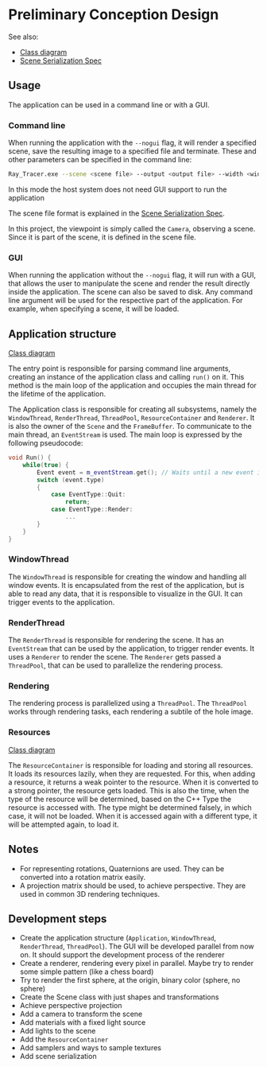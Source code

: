 # Preliminary Conception Design

See also:

- [Class diagram](class_diagram.md)
- [Scene Serialization Spec](scene_serialization_spec.md)

## Usage

The application can be used in a command line or with a GUI.

### Command line

When running the application with the `--nogui` flag, it will render a specified scene, save the resulting image to a specified file and terminate. These and other parameters can be specified in the command line:

```bash
Ray_Tracer.exe --scene <scene file> --output <output file> --width <width> --height <height> --nogui
```

In this mode the host system does not need GUI support to run the application

The scene file format is explained in the [Scene Serialization Spec](scene_serialization_spec.md).

In this project, the viewpoint is simply called the `Camera`, observing a scene. Since it is part of the scene, it is defined in the scene file.

### GUI

When running the application without the `--nogui` flag, it will run with a GUI, that allows the user to manipulate the scene and render the result directly inside the application. The scene can also be saved to disk. Any command line argument will be used for the respective part of the application. For example, when specifying a scene, it will be loaded.

## Application structure

[Class diagram](class_diagram.md#application)

The entry point is responsible for parsing command line arguments, creating an instance of the application class and calling `run()` on it. This method is the main loop of the application and occupies the main thread for the lifetime of the application.

The Application class is responsible for creating all subsystems, namely the `WindowThread`, `RenderThread`, `ThreadPool`, `ResourceContainer` and `Renderer`. It is also the owner of the `Scene` and the `FrameBuffer`. To communicate to the main thread, an `EventStream` is used. The main loop is expressed by the following pseudocode:

```cpp
void Run() {
    while(true) {
        Event event = m_eventStream.get(); // Waits until a new event is available
        switch (event.type)
        {
            case EventType::Quit:
                return;
            case EventType::Render:
                ...
        }
    }
}
```

### WindowThread

The `WindowThread` is responsible for creating the window and handling all window events. It is encapsulated from the rest of the application, but is able to read any data, that it is responsible to visualize in the GUI. It can trigger events to the application.

### RenderThread

The `RenderThread` is responsible for rendering the scene. It has an `EventStream` that can be used by the application, to trigger render events. It uses a `Renderer` to render the scene. The `Renderer` gets passed a `ThreadPool`, that can be used to parallelize the rendering process.

### Rendering

The rendering process is parallelized using a `ThreadPool`. The `ThreadPool` works through rendering tasks, each rendering a subtile of the hole image.

### Resources

[Class diagram](class_diagram.md#resource-container)

The `ResourceContainer` is responsible for loading and storing all resources. It loads its resources lazily, when they are requested. For this, when adding a resource, it returns a weak pointer to the resource. When it is converted to a strong pointer, the resource gets loaded. This is also the time, when the type of the resource will be determined, based on the C++ Type the resource is accessed with. The type might be determined falsely, in which case, it will not be loaded. When it is accessed again with a different type, it will be attempted again, to load it.

## Notes

- For representing rotations, Quaternions are used. They can be converted into a rotation matrix easily.
- A projection matrix should be used, to achieve perspective. They are used in common 3D rendering techniques.

## Development steps

- Create the application structure (`Application`, `WindowThread`, `RenderThread`, `ThreadPool`).
  The GUI will be developed parallel from now on. It should support the development process of the renderer
- Create a renderer, rendering every pixel in parallel. Maybe try to render some simple pattern (like a chess board)
- Try to render the first sphere, at the origin, binary color (sphere, no sphere)
- Create the Scene class with just shapes and transformations
- Achieve perspective projection
- Add a camera to transform the scene
- Add materials with a fixed light source
- Add lights to the scene
- Add the `ResourceContainer`
- Add samplers and ways to sample textures
- Add scene serialization
